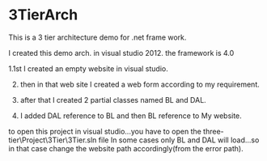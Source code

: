 # 3TierArch
This is a 3 tier architecture  demo for .net frame work.

I created this demo arch. in visual studio 2012.
the framework is 4.0

1.1st I created an empty website in visual studio.

2. then in that web site I created a web form according to my requirement.

3. after that I created 2 partial classes named BL and DAL.

4. I added DAL reference to BL and then BL reference to My website.


to open this project in visual studio...you have to open the three-tier\Project\3Tier\3Tier.sln file
In some cases only BL and DAL will load...so in that case change the website path accordingly(from the error path).
